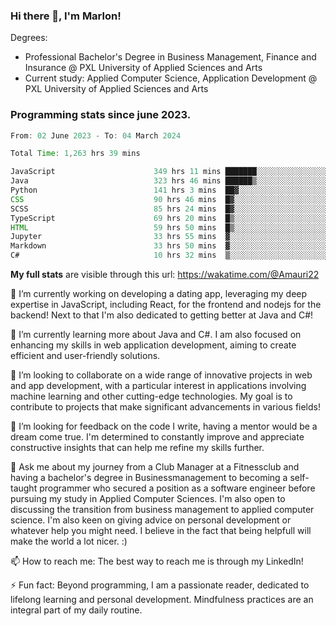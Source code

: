 
### Hi there 👋, I'm Marlon!

Degrees: 
- Professional Bachelor's Degree in Business Management, Finance and Insurance @ PXL University of Applied Sciences and Arts
- Current study: Applied Computer Science, Application Development @ PXL University of Applied Sciences and Arts

### Programming stats since june 2023.
<!--START_SECTION:waka-->

```java
From: 02 June 2023 - To: 04 March 2024

Total Time: 1,263 hrs 39 mins

JavaScript                      349 hrs 11 mins ███████░░░░░░░░░░░░░░░░░░   27.57 %
Java                            323 hrs 46 mins ██████▒░░░░░░░░░░░░░░░░░░   25.56 %
Python                          141 hrs 3 mins  ██▓░░░░░░░░░░░░░░░░░░░░░░   11.14 %
CSS                             90 hrs 46 mins  █▓░░░░░░░░░░░░░░░░░░░░░░░   07.17 %
SCSS                            85 hrs 24 mins  █▓░░░░░░░░░░░░░░░░░░░░░░░   06.74 %
TypeScript                      69 hrs 20 mins  █▒░░░░░░░░░░░░░░░░░░░░░░░   05.47 %
HTML                            59 hrs 50 mins  █▒░░░░░░░░░░░░░░░░░░░░░░░   04.72 %
Jupyter                         33 hrs 55 mins  ▓░░░░░░░░░░░░░░░░░░░░░░░░   02.68 %
Markdown                        33 hrs 50 mins  ▓░░░░░░░░░░░░░░░░░░░░░░░░   02.67 %
C#                              10 hrs 32 mins  ▒░░░░░░░░░░░░░░░░░░░░░░░░   00.83 %
```

<!--END_SECTION:waka-->
**My full stats** are visible through this url: https://wakatime.com/@Amauri22



🔭 I’m currently working on developing a dating app, leveraging my deep expertise in JavaScript, including React, for the frontend and nodejs for the backend! Next to that I'm also dedicated to getting better at Java and C#!

🌱 I’m currently learning more about Java and C#. I am also focused on enhancing my skills in web application development, aiming to create efficient and user-friendly solutions.

👯 I’m looking to collaborate on a wide range of innovative projects in web and app development, with a particular interest in applications involving machine learning and other cutting-edge technologies. My goal is to contribute to projects that make significant advancements in various fields!

🤔 I’m looking for feedback on the code I write, having a mentor would be a dream come true. I'm determined to constantly improve and appreciate constructive insights that can help me refine my skills further.

💬 Ask me about my journey from a Club Manager at a Fitnessclub and having a bachelor's degree in Businessmanagement to becoming a self-taught programmer who secured a position as a software engineer before pursuing my study in Applied Computer Sciences. I'm also open to discussing the transition from business management to applied computer science. I'm also keen on giving advice on personal development or whatever help you might need. I believe in the fact that being helpfull will make the world a lot nicer. :)

📫 How to reach me: The best way to reach me is through my LinkedIn!

⚡ Fun fact: Beyond programming, I am a passionate reader, dedicated to lifelong learning and personal development. Mindfulness practices are an integral part of my daily routine.


